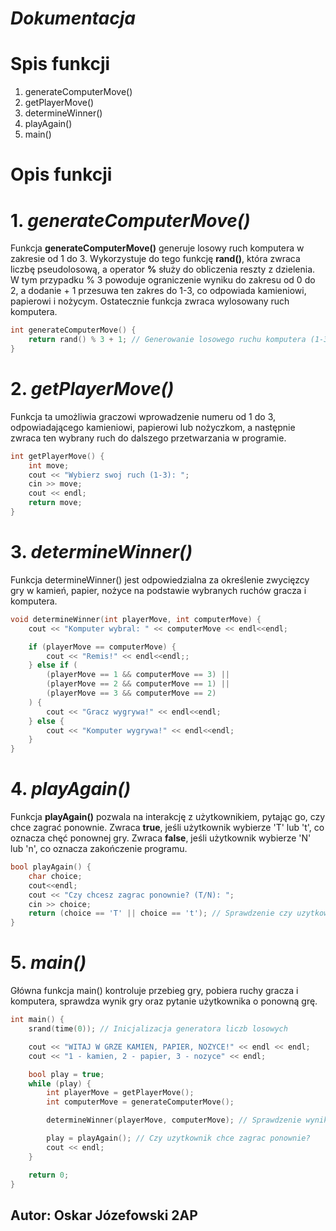 # ***Dokumentacja***


# Spis funkcji
1. generateComputerMove()
2. getPlayerMove()
3. determineWinner()
4. playAgain()
5. main()


# Opis funkcji 

# 1. *generateComputerMove()*

Funkcja **generateComputerMove()** generuje losowy ruch komputera w zakresie od 1 do 3. Wykorzystuje do tego funkcję **rand()**, która zwraca liczbę pseudolosową, a operator **%** służy do obliczenia reszty z dzielenia. W tym przypadku % 3 powoduje ograniczenie wyniku do zakresu od 0 do 2, a dodanie + 1 przesuwa ten zakres do 1-3, co odpowiada kamieniowi, papierowi i nożycym. Ostatecznie funkcja zwraca wylosowany ruch komputera.

```C++
int generateComputerMove() {
    return rand() % 3 + 1; // Generowanie losowego ruchu komputera (1-3)
}
```
# 2. *getPlayerMove()*

Funkcja ta umożliwia graczowi wprowadzenie numeru od 1 do 3, odpowiadającego kamieniowi, papierowi lub nożyczkom, a następnie zwraca ten wybrany ruch do dalszego przetwarzania w programie.

```C++
int getPlayerMove() {
    int move;
    cout << "Wybierz swoj ruch (1-3): ";
    cin >> move;
    cout << endl;
    return move;
}
```
# 3. *determineWinner()*

Funkcja determineWinner() jest odpowiedzialna za określenie zwycięzcy gry w kamień, papier, nożyce na podstawie wybranych ruchów gracza i komputera.

```C++
void determineWinner(int playerMove, int computerMove) {
    cout << "Komputer wybral: " << computerMove << endl<<endl;

    if (playerMove == computerMove) {
        cout << "Remis!" << endl<<endl;;
    } else if (
        (playerMove == 1 && computerMove == 3) ||
        (playerMove == 2 && computerMove == 1) ||
        (playerMove == 3 && computerMove == 2)
    ) {
        cout << "Gracz wygrywa!" << endl<<endl;
    } else {
        cout << "Komputer wygrywa!" << endl<<endl;
    }
}
```

# 4. *playAgain()*

Funkcja **playAgain()** pozwala na interakcję z użytkownikiem, pytając go, czy chce zagrać ponownie. Zwraca **true**, jeśli użytkownik wybierze 'T' lub 't', co oznacza chęć ponownej gry. Zwraca **false**, jeśli użytkownik wybierze 'N' lub 'n', co oznacza zakończenie programu.


```C++
bool playAgain() {
    char choice;
    cout<<endl;
    cout << "Czy chcesz zagrac ponownie? (T/N): ";
    cin >> choice;
    return (choice == 'T' || choice == 't'); // Sprawdzenie czy uzytkownik chce zagrac ponownie
}
```

# 5. *main()*

Główna funkcja main() kontroluje przebieg gry, pobiera ruchy gracza i komputera, sprawdza wynik gry oraz pytanie użytkownika o ponowną grę.

```C++
int main() {
    srand(time(0)); // Inicjalizacja generatora liczb losowych

    cout << "WITAJ W GRZE KAMIEN, PAPIER, NOZYCE!" << endl << endl;
    cout << "1 - kamien, 2 - papier, 3 - nozyce" << endl;

    bool play = true;
    while (play) {
        int playerMove = getPlayerMove();
        int computerMove = generateComputerMove();

        determineWinner(playerMove, computerMove); // Sprawdzenie wyniku gry

        play = playAgain(); // Czy uzytkownik chce zagrac ponownie?
        cout << endl;
    }

    return 0;
}
```

## Autor: Oskar Józefowski 2AP
